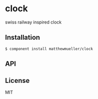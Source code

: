 
# clock

  swiss railway inspired clock

## Installation

    $ component install matthewmueller/clock

## API

   

## License

  MIT

